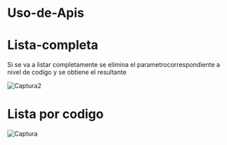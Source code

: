 # Uso-de-Apis

# Lista-completa
Si se va a listar completamente se elimina el parametrocorrespondiente a nivel de codigo y se obtiene el resultante

![Captura2](https://user-images.githubusercontent.com/69706207/145128073-0c30ea91-46cc-4ed3-91d3-8e3950bf5141.PNG)

# Lista por codigo 

![Captura](https://user-images.githubusercontent.com/69706207/145128260-c6e16f41-9955-4f36-9673-47863a19c2d3.PNG)
